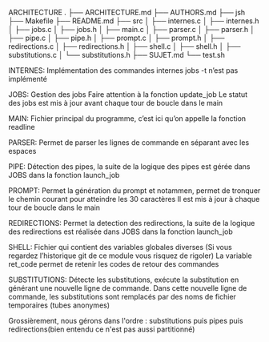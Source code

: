 ARCHITECTURE
.
├── ARCHITECTURE.md
├── AUTHORS.md
├── jsh
├── Makefile
├── README.md
├── src
│   ├── internes.c
│   ├── internes.h
│   ├── jobs.c
│   ├── jobs.h
│   ├── main.c
│   ├── parser.c
│   ├── parser.h
│   ├── pipe.c
│   ├── pipe.h
│   ├── prompt.c
│   ├── prompt.h
│   ├── redirections.c
│   ├── redirections.h
│   ├── shell.c
│   ├── shell.h
│   ├── substitutions.c
│   └── substitutions.h
├── SUJET.md
└── test.sh

INTERNES:
Implémentation des commandes internes
jobs -t n’est pas implémenté

JOBS:
Gestion des jobs
Faire attention à la fonction update\_job
Le statut des jobs est mis à jour avant chaque tour de boucle dans le main

MAIN:
Fichier principal du programme, c’est ici qu’on appelle la fonction readline

PARSER:
Permet de parser les lignes de commande en séparant avec les espaces

PIPE:
Détection des pipes, la suite de la logique des pipes est gérée dans JOBS dans la fonction launch\_job

PROMPT:
Permet la génération du prompt et notammen, permet de tronquer le chemin courant pour atteindre les 30 caractères
Il est mis à jour à chaque tour de boucle dans le main

REDIRECTIONS:
Permet la detection des redirections, la suite de la logique des redirections est réalisée dans JOBS dans la fonction launch\_job

SHELL:
Fichier qui contient des variables globales diverses
(Si vous regardez l’historique git de ce module vous risquez de rigoler)
La variable ret\_code permet de retenir les codes de retour des commandes

SUBSTITUTIONS:
Détecte les substitutions, exécute la substitution en générant une nouvelle ligne de commande. Dans cette nouvelle ligne de commande, les substitutions sont remplacés par des noms de fichier temporaires (tubes anonymes)


Grossièrement, nous gérons dans l'ordre : substitutions puis pipes puis redirections(bien entendu ce n'est pas aussi partitionné)


